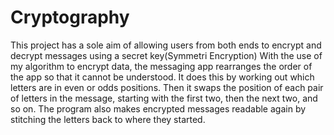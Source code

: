 # Cryptography
This project has a sole aim of allowing users from both ends to encrypt and decrypt messages using a secret key(Symmetri Encryption)
With the use of my algorithm to encrypt data, the messaging app rearranges the order of the app so that it cannot be understood. It does this by working out which letters are in even or odds positions. Then it swaps the position of each pair of letters in the message, starting with the first two, then the next two, and so on. The program also makes encrypted messages readable again by stitching the letters back to where they started.
